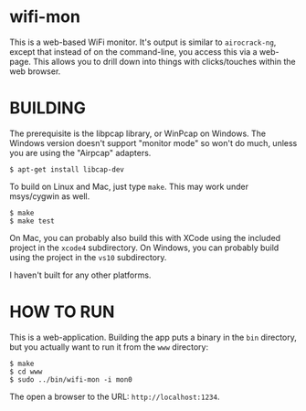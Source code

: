 wifi-mon
========

This is a web-based WiFi monitor. It's output is similar to `airocrack-ng`,
except that instead of on the command-line, you access this via a web-page.
This allows you to drill down into things with clicks/touches within the
web browser.

# BUILDING

The prerequisite is the libpcap library, or WinPcap on Windows. The Windows
version doesn't support "monitor mode" so won't do much, unless you are
using the "Airpcap" adapters.

    $ apt-get install libcap-dev
    
To build on Linux and Mac, just type `make`. This may work under msys/cygwin
as well.

    $ make
    $ make test

On Mac, you can probably also build this with XCode using the included
project in the `xcode4` subdirectory. On Windows, you can probably build 
using the project in the `vs10` subdirectory.

I haven't built for any other platforms.


# HOW TO RUN

This is a web-application. Building the app puts a binary in the `bin`
directory, but you actually want to run it from the `www` directory:

    $ make
    $ cd www
    $ sudo ../bin/wifi-mon -i mon0

The open a browser to the URL: `http://localhost:1234`.
